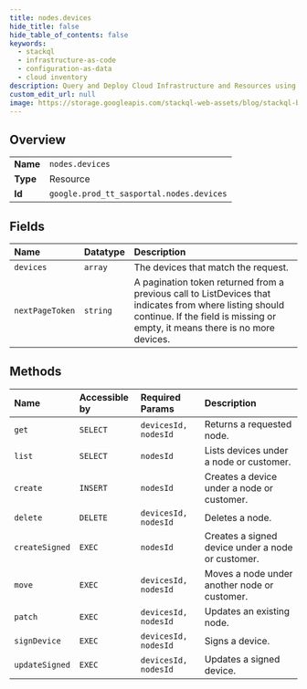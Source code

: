 ```yaml
---
title: nodes.devices
hide_title: false
hide_table_of_contents: false
keywords:
  - stackql
  - infrastructure-as-code
  - configuration-as-data
  - cloud inventory
description: Query and Deploy Cloud Infrastructure and Resources using SQL
custom_edit_url: null
image: https://storage.googleapis.com/stackql-web-assets/blog/stackql-blog-post-featured-image.png
---
```

  
    

## Overview
<table><tbody>
<tr><td><b>Name</b></td><td><code>nodes.devices</code></td></tr>
<tr><td><b>Type</b></td><td>Resource</td></tr>
<tr><td><b>Id</b></td><td><code>google.prod_tt_sasportal.nodes.devices</code></td></tr>
</tbody></table>

## Fields
| Name | Datatype | Description |
|:-----|:---------|:------------|
| `devices` | `array` | The devices that match the request. |
| `nextPageToken` | `string` | A pagination token returned from a previous call to ListDevices that indicates from where listing should continue. If the field is missing or empty, it means there is no more devices. |
## Methods
| Name | Accessible by | Required Params | Description |
|:-----|:--------------|:----------------|:------------|
| `get` | `SELECT` | `devicesId, nodesId` | Returns a requested node. |
| `list` | `SELECT` | `nodesId` | Lists devices under a node or customer. |
| `create` | `INSERT` | `nodesId` | Creates a device under a node or customer. |
| `delete` | `DELETE` | `devicesId, nodesId` | Deletes a node. |
| `createSigned` | `EXEC` | `nodesId` | Creates a signed device under a node or customer. |
| `move` | `EXEC` | `devicesId, nodesId` | Moves a node under another node or customer. |
| `patch` | `EXEC` | `devicesId, nodesId` | Updates an existing node. |
| `signDevice` | `EXEC` | `devicesId, nodesId` | Signs a device. |
| `updateSigned` | `EXEC` | `devicesId, nodesId` | Updates a signed device. |
